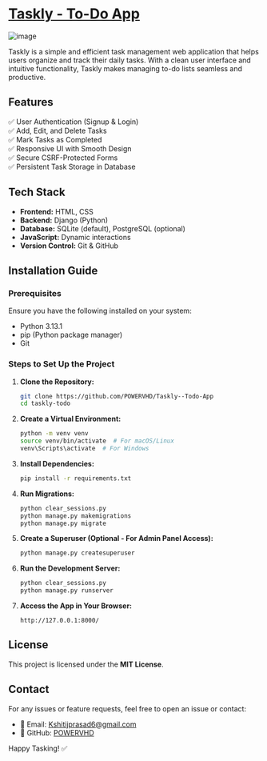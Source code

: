 # [**Taskly - To-Do App**](https://taskly-deployment.onrender.com)
![image](https://github.com/user-attachments/assets/25a7430c-736b-4c65-91be-77ba5bf3ae01)

Taskly is a simple and efficient task management web application that helps users organize and track their daily tasks. With a clean user interface and intuitive functionality, Taskly makes managing to-do lists seamless and productive.

## Features

✅ User Authentication (Signup & Login)\
✅ Add, Edit, and Delete Tasks\
✅ Mark Tasks as Completed\
✅ Responsive UI with Smooth Design\
✅ Secure CSRF-Protected Forms\
✅ Persistent Task Storage in Database

## Tech Stack

- **Frontend:** HTML, CSS 
- **Backend:** Django (Python)
- **Database:** SQLite (default), PostgreSQL (optional)
- **JavaScript:** Dynamic interactions
- **Version Control:** Git & GitHub

## Installation Guide

### Prerequisites

Ensure you have the following installed on your system:

- Python 3.13.1
- pip (Python package manager)
- Git

### Steps to Set Up the Project

1. **Clone the Repository:**

   ```sh
   git clone https://github.com/POWERVHD/Taskly--Todo-App
   cd taskly-todo
   ```

2. **Create a Virtual Environment:**

   ```sh
   python -m venv venv
   source venv/bin/activate  # For macOS/Linux
   venv\Scripts\activate  # For Windows
   ```

3. **Install Dependencies:**

   ```sh
   pip install -r requirements.txt
   ```

4. **Run Migrations:**

   ```sh
   python clear_sessions.py
   python manage.py makemigrations
   python manage.py migrate
   ```

5. **Create a Superuser (Optional - For Admin Panel Access):**

   ```sh
   python manage.py createsuperuser
   ```

6. **Run the Development Server:**

   ```sh
   python clear_sessions.py
   python manage.py runserver
   ```

7. **Access the App in Your Browser:**

   ```
   http://127.0.0.1:8000/
   ```



## License

This project is licensed under the **MIT License**.

## Contact

For any issues or feature requests, feel free to open an issue or contact:

- 📧 Email: [Kshitijprasad6@gmail.com](mailto\:Kshitijprasad6@gmail.com)
- 🐙 GitHub: [POWERVHD](https://github.com/POWERVHD)

Happy Tasking! ✅

